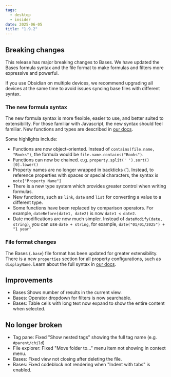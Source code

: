 ```yaml
---
tags:
  - desktop
  - insider
date: 2025-06-05
title: "1.9.2"
---
```


## Breaking changes

This release has major breaking changes to Bases. We have updated the Bases formula syntax and the file format to make formulas and filters more expressive and powerful.

If you use Obsidian on multiple devices, we recommend upgrading all devices at the same time to avoid issues syncing base files with different syntax.

### The new formula syntax

The new formula syntax is more flexible, easier to use, and better suited to extensibility. For those familiar with Javascript, the new syntax should feel familiar. New functions and types are described in [our docs](https://help.obsidian.md/bases/functions).

Some highlights include:

- Functions are now object-oriented. Instead of `contains(file.name, "Books")`, the formula would be `file.name.contains("Books")`.
- Functions can now be chained. e.g. `property.split(' ').sort()[0].lower()`
- Property names are no longer wrapped in backticks (\`). Instead, to reference properties with spaces or special characters, the syntax is `note["Property Name"]`
- There is a new type system which provides greater control when writing formulas.
- New functions, such as `link`, `date` and `list` for converting a value to a different type.
- Some functions have been replaced by comparison operators. For example, `dateBefore(date1, date2)` is now `date1 < date2`.
- Date modifications are now much simpler. Instead of `dateModify(date, string)`, you can use `date + string`, for example, `date("01/01/2025") + "1 year"`

### File format changes

The Bases (`.base`) file format has been updated for greater extensibility. There is a new `properties` section for all property configurations, such as `displayName`. Learn about the full syntax in [our docs](https://help.obsidian.md/bases/syntax).

## Improvements

- Bases Shows number of results in the current view.
- Bases: Operator dropdown for filters is now searchable.
- Bases: Table cells with long text now expand to show the entire content when selected.

## No longer broken

- Tag pane: Fixed "Show nested tags" showing the full tag name (e.g. `#parent/child`) 
- File explorer: Fixed "Move folder to..." menu item not showing in context menu.
- Bases: Fixed view not closing after deleting the file.
- Bases: Fixed codeblock not rendering when "Indent with tabs" is enabled.

